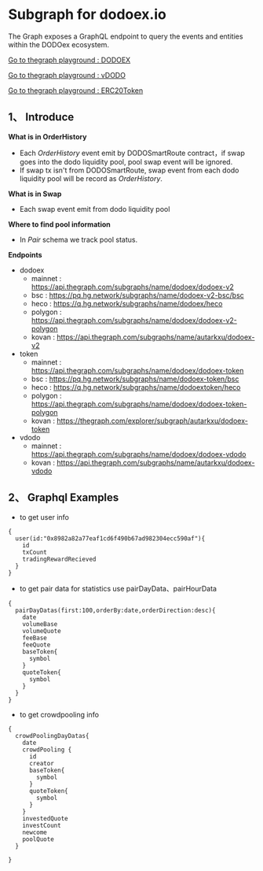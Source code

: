 # Subgraph for dodoex.io

The Graph exposes a GraphQL endpoint to query the events and entities within the DODOex ecosystem.

[Go to thegraph playground : DODOEX](https://thegraph.com/explorer/subgraph/dodoex/dodoex-v2)

[Go to thegraph playground : vDODO](https://thegraph.com/explorer/subgraph/dodoex/dodoex-vdodo?selected=playground)

[Go to thegraph playground : ERC20Token](https://thegraph.com/explorer/subgraph/dodoex/dodoex-token)

## 1、 Introduce

**What is in OrderHistory**
 - Each *OrderHistory* event emit by DODOSmartRoute contract，if swap goes into the dodo liquidity pool, pool swap event will be ignored. 
 - If swap tx isn't from DODOSmartRoute, swap event from each dodo liquidity pool will be record as *OrderHistory*.

**What is in Swap** 
 - Each swap event emit from dodo liquidity pool
 
**Where to find pool information**
 - In *Pair* schema we track pool status.

**Endpoints**
 - dodoex 
    - mainnet : https://api.thegraph.com/subgraphs/name/dodoex/dodoex-v2
    - bsc : https://pq.hg.network/subgraphs/name/dodoex-v2-bsc/bsc
    - heco : https://q.hg.network/subgraphs/name/dodoex/heco
    - polygon : https://api.thegraph.com/subgraphs/name/dodoex/dodoex-v2-polygon
    - kovan : https://api.thegraph.com/subgraphs/name/autarkxu/dodoex-v2
- token
    - mainnet : https://api.thegraph.com/subgraphs/name/dodoex/dodoex-token
    - bsc : https://pq.hg.network/subgraphs/name/dodoex-token/bsc
    - heco : https://q.hg.network/subgraphs/name/dodoextoken/heco
    - polygon : https://api.thegraph.com/subgraphs/name/dodoex/dodoex-token-polygon
    - kovan : https://thegraph.com/explorer/subgraph/autarkxu/dodoex-token
- vdodo
    - mainnet : https://api.thegraph.com/subgraphs/name/dodoex/dodoex-vdodo
    - kovan : https://api.thegraph.com/subgraphs/name/autarkxu/dodoex-vdodo
  
## 2、 Graphql Examples
 - to get user info
```
{
  user(id:"0x8982a82a77eaf1cd6f490b67ad982304ecc590af"){
    id
    txCount
    tradingRewardRecieved
  }
}

```
 - to get pair data for statistics use pairDayData、pairHourData
```
{
  pairDayDatas(first:100,orderBy:date,orderDirection:desc){
    date
    volumeBase
    volumeQuote
    feeBase
    feeQuote
    baseToken{
      symbol
    }
    quoteToken{
      symbol
    }
  }
}
```
 - to get crowdpooling info
```
{
  crowdPoolingDayDatas{
    date
    crowdPooling {
      id
      creator
      baseToken{
        symbol
      }
      quoteToken{
        symbol
      }
    }
    investedQuote
    investCount
    newcome
    poolQuote
  }
  
}
```

